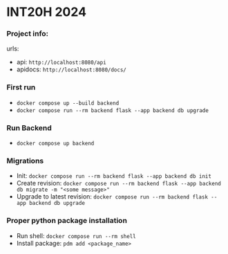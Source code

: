 # INT20H 2024

### Project info:
urls:
- api: `http://localhost:8080/api`
- apidocs: `http://localhost:8080/docs/`


### First run
- `docker compose up --build backend`
- `docker compose run --rm backend flask --app backend db upgrade`


### Run Backend
- `docker compose up backend`


### Migrations
- Init: `docker compose run --rm backend flask --app backend db init`
- Create revision: `docker compose run --rm backend flask --app backend db migrate -m "<some message>"`
- Upgrade to latest revision: `docker compose run --rm backend flask --app backend db upgrade`


### Proper python package installation
- Run shell: `docker compose run --rm shell`
- Install package: `pdm add <package_name>`

